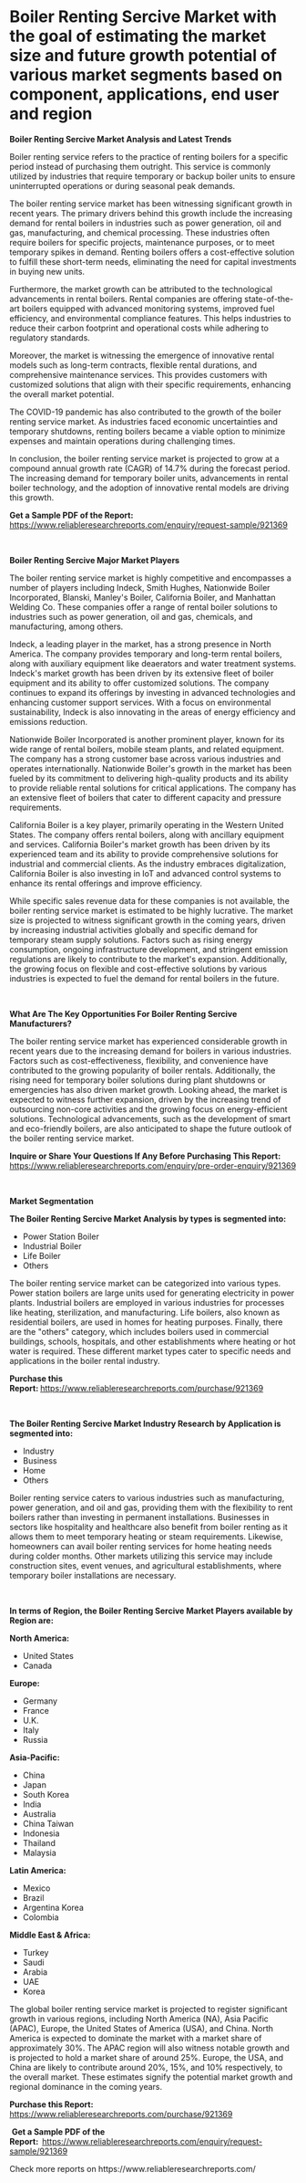 <p><h1>Boiler Renting Sercive Market with the goal of estimating the market size and future growth potential of various market segments based on component, applications, end user and region</h1></p><p><strong>Boiler Renting Sercive Market Analysis and Latest Trends</strong></p>
<p><p>Boiler renting service refers to the practice of renting boilers for a specific period instead of purchasing them outright. This service is commonly utilized by industries that require temporary or backup boiler units to ensure uninterrupted operations or during seasonal peak demands.</p><p>The boiler renting service market has been witnessing significant growth in recent years. The primary drivers behind this growth include the increasing demand for rental boilers in industries such as power generation, oil and gas, manufacturing, and chemical processing. These industries often require boilers for specific projects, maintenance purposes, or to meet temporary spikes in demand. Renting boilers offers a cost-effective solution to fulfill these short-term needs, eliminating the need for capital investments in buying new units.</p><p>Furthermore, the market growth can be attributed to the technological advancements in rental boilers. Rental companies are offering state-of-the-art boilers equipped with advanced monitoring systems, improved fuel efficiency, and environmental compliance features. This helps industries to reduce their carbon footprint and operational costs while adhering to regulatory standards.</p><p>Moreover, the market is witnessing the emergence of innovative rental models such as long-term contracts, flexible rental durations, and comprehensive maintenance services. This provides customers with customized solutions that align with their specific requirements, enhancing the overall market potential.</p><p>The COVID-19 pandemic has also contributed to the growth of the boiler renting service market. As industries faced economic uncertainties and temporary shutdowns, renting boilers became a viable option to minimize expenses and maintain operations during challenging times.</p><p>In conclusion, the boiler renting service market is projected to grow at a compound annual growth rate (CAGR) of 14.7% during the forecast period. The increasing demand for temporary boiler units, advancements in rental boiler technology, and the adoption of innovative rental models are driving this growth.</p></p>
<p><strong>Get a Sample PDF of the Report:&nbsp;</strong> <a href="https://www.reliableresearchreports.com/enquiry/request-sample/921369">https://www.reliableresearchreports.com/enquiry/request-sample/921369</a></p>
<p>&nbsp;</p>
<p><strong>Boiler Renting Sercive Major Market Players</strong></p>
<p><p>The boiler renting service market is highly competitive and encompasses a number of players including Indeck, Smith Hughes, Nationwide Boiler Incorporated, Blanski, Manley's Boiler, California Boiler, and Manhattan Welding Co. These companies offer a range of rental boiler solutions to industries such as power generation, oil and gas, chemicals, and manufacturing, among others.</p><p>Indeck, a leading player in the market, has a strong presence in North America. The company provides temporary and long-term rental boilers, along with auxiliary equipment like deaerators and water treatment systems. Indeck's market growth has been driven by its extensive fleet of boiler equipment and its ability to offer customized solutions. The company continues to expand its offerings by investing in advanced technologies and enhancing customer support services. With a focus on environmental sustainability, Indeck is also innovating in the areas of energy efficiency and emissions reduction.</p><p>Nationwide Boiler Incorporated is another prominent player, known for its wide range of rental boilers, mobile steam plants, and related equipment. The company has a strong customer base across various industries and operates internationally. Nationwide Boiler's growth in the market has been fueled by its commitment to delivering high-quality products and its ability to provide reliable rental solutions for critical applications. The company has an extensive fleet of boilers that cater to different capacity and pressure requirements.</p><p>California Boiler is a key player, primarily operating in the Western United States. The company offers rental boilers, along with ancillary equipment and services. California Boiler's market growth has been driven by its experienced team and its ability to provide comprehensive solutions for industrial and commercial clients. As the industry embraces digitalization, California Boiler is also investing in IoT and advanced control systems to enhance its rental offerings and improve efficiency.</p><p>While specific sales revenue data for these companies is not available, the boiler renting service market is estimated to be highly lucrative. The market size is projected to witness significant growth in the coming years, driven by increasing industrial activities globally and specific demand for temporary steam supply solutions. Factors such as rising energy consumption, ongoing infrastructure development, and stringent emission regulations are likely to contribute to the market's expansion. Additionally, the growing focus on flexible and cost-effective solutions by various industries is expected to fuel the demand for rental boilers in the future.</p></p>
<p>&nbsp;</p>
<p><strong>What Are The Key Opportunities For Boiler Renting Sercive Manufacturers?</strong></p>
<p><p>The boiler renting service market has experienced considerable growth in recent years due to the increasing demand for boilers in various industries. Factors such as cost-effectiveness, flexibility, and convenience have contributed to the growing popularity of boiler rentals. Additionally, the rising need for temporary boiler solutions during plant shutdowns or emergencies has also driven market growth. Looking ahead, the market is expected to witness further expansion, driven by the increasing trend of outsourcing non-core activities and the growing focus on energy-efficient solutions. Technological advancements, such as the development of smart and eco-friendly boilers, are also anticipated to shape the future outlook of the boiler renting service market.</p></p>
<p><strong>Inquire or Share Your Questions If Any Before Purchasing This Report:</strong> <a href="https://www.reliableresearchreports.com/enquiry/pre-order-enquiry/921369">https://www.reliableresearchreports.com/enquiry/pre-order-enquiry/921369</a></p>
<p>&nbsp;</p>
<p><strong>Market Segmentation</strong></p>
<p><strong>The Boiler Renting Sercive Market Analysis by types is segmented into:</strong></p>
<p><ul><li>Power Station Boiler</li><li>Industrial Boiler</li><li>Life Boiler</li><li>Others</li></ul></p>
<p><p>The boiler renting service market can be categorized into various types. Power station boilers are large units used for generating electricity in power plants. Industrial boilers are employed in various industries for processes like heating, sterilization, and manufacturing. Life boilers, also known as residential boilers, are used in homes for heating purposes. Finally, there are the "others" category, which includes boilers used in commercial buildings, schools, hospitals, and other establishments where heating or hot water is required. These different market types cater to specific needs and applications in the boiler rental industry.</p></p>
<p><strong>Purchase this Report:&nbsp;</strong><a href="https://www.reliableresearchreports.com/purchase/921369">https://www.reliableresearchreports.com/purchase/921369</a></p>
<p>&nbsp;</p>
<p><strong>The Boiler Renting Sercive Market Industry Research by Application is segmented into:</strong></p>
<p><ul><li>Industry</li><li>Business</li><li>Home</li><li>Others</li></ul></p>
<p><p>Boiler renting service caters to various industries such as manufacturing, power generation, and oil and gas, providing them with the flexibility to rent boilers rather than investing in permanent installations. Businesses in sectors like hospitality and healthcare also benefit from boiler renting as it allows them to meet temporary heating or steam requirements. Likewise, homeowners can avail boiler renting services for home heating needs during colder months. Other markets utilizing this service may include construction sites, event venues, and agricultural establishments, where temporary boiler installations are necessary.</p></p>
<p>&nbsp;</p>
<p><strong>In terms of Region, the Boiler Renting Sercive Market Players available by Region are:</strong></p>
<p>
    <p> <strong> North America: </strong>
        <ul>
            <li>United States</li>
            <li>Canada</li>
        </ul>
        </p> 
    <p> <strong> Europe: </strong>
        <ul>
            <li>Germany</li>
            <li>France</li>
            <li>U.K.</li>
            <li>Italy</li>
            <li>Russia</li>
        </ul>
        </p> 
    <p> <strong> Asia-Pacific: </strong>
        <ul>
            <li>China</li>
            <li>Japan</li>
            <li>South Korea</li>
            <li>India</li>
            <li>Australia</li>
            <li>China Taiwan</li>
            <li>Indonesia</li>
            <li>Thailand</li>
            <li>Malaysia</li>
        </ul>
        </p> 
    <p> <strong> Latin America: </strong>
        <ul>
            <li>Mexico</li>
            <li>Brazil</li>
            <li>Argentina Korea</li>
            <li>Colombia</li>
        </ul>
        </p> 
    <p> <strong> Middle East & Africa: </strong>
        <ul>
            <li>Turkey</li>
            <li>Saudi</li>
            <li>Arabia</li>
            <li>UAE</li>
            <li>Korea</li>
        </ul>
    </p>
    </p>
<p><p>The global boiler renting service market is projected to register significant growth in various regions, including North America (NA), Asia Pacific (APAC), Europe, the United States of America (USA), and China. North America is expected to dominate the market with a market share of approximately 30%. The APAC region will also witness notable growth and is projected to hold a market share of around 25%. Europe, the USA, and China are likely to contribute around 20%, 15%, and 10% respectively, to the overall market. These estimates signify the potential market growth and regional dominance in the coming years.</p></p>
<p><strong>Purchase this Report: </strong><a href="https://www.reliableresearchreports.com/purchase/921369">https://www.reliableresearchreports.com/purchase/921369</a></p>
<p>&nbsp;<strong>Get a Sample PDF of the Report:&nbsp;&nbsp;</strong><a href="https://www.reliableresearchreports.com/enquiry/request-sample/921369">https://www.reliableresearchreports.com/enquiry/request-sample/921369</a></p>
<p><strong></strong></p>
<p>Check more reports on https://www.reliableresearchreports.com/</p>